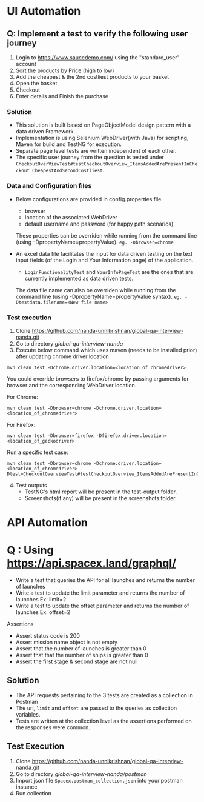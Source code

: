 # UI Automation

## Q: Implement a test to verify the following user journey

 1. Login to https://www.saucedemo.com/ using the "standard_user" account
 2. Sort the products by Price (high to low)
 3. Add the cheapest & the 2nd costliest products to your basket
 4. Open the basket
 5. Checkout
 6. Enter details and Finish the purchase

### Solution
- This solution is built based on PageObjectModel design pattern with a data driven Framework.
- Implementation is using Selenium WebDriver(with Java) for scripting, Maven for build and TestNG for execution.
- Separate page level tests are written independent of each other.
- The specific user journey from the question is tested under `CheckoutOverViewTest#testCheckoutOverview_ItemsAddedArePresentInCheckout_CheapestAndSecondCostliest`.

### Data and Configuration files

- Below configurations are provided in config.properties file.
  - browser
  - location of the associated WebDriver
  - default username and password (for happy path scenarios)
  
  These properties can be overriden while running from the command line (using -DpropertyName=propertyValue).
  `eg. -Dbrowser=chrome`
  
- An excel data file facilitates the input for data driven testing on the text input fields (of the Login and Your Information page) of the application.
  - `LoginFunctionalityTest` and `YourInfoPageTest` are the ones that are currently implemented as data driven tests.
  
  The data file name can also be overriden while running from the command line (using -DpropertyName=propertyValue syntax).
  `eg. -Dtestdata.filename=<New file name>`


### Test execution

1. Clone https://github.com/nanda-unnikrishnan/global-qa-interview-nanda.git
2. Go to directory *global-qa-interview-nanda*
3. Execute below command which uses maven (needs to be installed prior) after updating chrome driver location
```
mvn clean test -Dchrome.driver.location=<location_of_chromedriver>
```

You could override browsers to firefox/chrome by passing arguments for browser and the corresponding WebDriver location.

For Chrome:
```
mvn clean test -Dbrowser=chrome -Dchrome.driver.location=<location_of_chromedriver>
```

For Firefox:
```
mvn clean test -Dbrowser=firefox -Dfirefox.driver.location=<location_of_geckodriver>
```

Run a specific test case:
```
mvn clean test -Dbrowser=chrome -Dchrome.driver.location=<location_of_chromedriver> -Dtest=CheckoutOverviewTest#testCheckoutOverview_ItemsAddedArePresentInCheckout_Multiple
```

4. Test outputs
   - TestNG's html report will be present in the test-output folder.
   - Screenshots(if any) will be present in the screenshots folder.



# API Automation 

# Q : Using https://api.spacex.land/graphql/

- Write a test that queries the API for all launches and returns the number of launches
- Write a test to update the limit parameter and returns the number of launches Ex: limit=2
- Write a test to update the offset parameter and returns the number of launches Ex: offset=2

Assertions
* Assert status code is 200
* Assert mission name object is not empty
* Assert that the number of launches is greater than 0
* Assert that that the number of ships is greater than 0
* Assert the first stage & second stage are not null

## Solution
- The API requests pertaining to the 3 tests are created as a collection in Postman
- The url, `limit` and `offset` are passed to the queries as collection variables.
- Tests are written at the collection level as the assertions performed on the responses were common.

## Test Execution
1. Clone https://github.com/nanda-unnikrishnan/global-qa-interview-nanda.git
2. Go to directory *global-qa-interview-nanda/postman*
3. Import json file `Spacex.postman_collection.json` into your postman instance
4. Run collection
